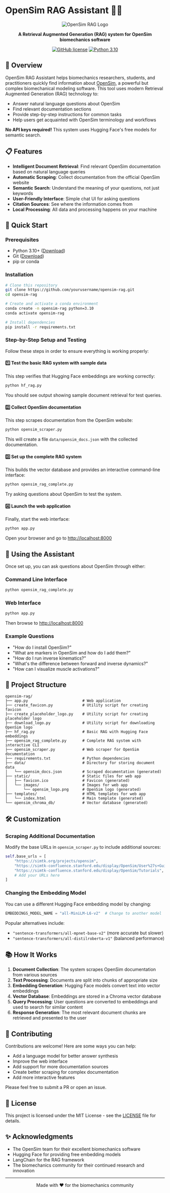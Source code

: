 # OpenSim RAG Assistant 🧠🦵

<div align="center">

![OpenSim RAG Logo](https://simtk.org/logos/logo.png)

**A Retrieval Augmented Generation (RAG) system for OpenSim biomechanics software**

[![GitHub license](https://img.shields.io/github/license/yourusername/opensim-rag)](https://github.com/yourusername/opensim-rag/blob/main/LICENSE)
[![Python 3.10](https://img.shields.io/badge/python-3.10-blue.svg)](https://www.python.org/downloads/release/python-3100/)

</div>

## 🌟 Overview

OpenSim RAG Assistant helps biomechanics researchers, students, and practitioners quickly find information about [OpenSim](https://simtk.org/projects/opensim), a powerful but complex biomechanical modeling software. This tool uses modern Retrieval Augmented Generation (RAG) technology to:

- Answer natural language questions about OpenSim
- Find relevant documentation sections
- Provide step-by-step instructions for common tasks
- Help users get acquainted with OpenSim terminology and workflows

**No API keys required!** This system uses Hugging Face's free models for semantic search.

## 📋 Features

- **Intelligent Document Retrieval**: Find relevant OpenSim documentation based on natural language queries
- **Automatic Scraping**: Collect documentation from the official OpenSim website
- **Semantic Search**: Understand the meaning of your questions, not just keywords
- **User-Friendly Interface**: Simple chat UI for asking questions
- **Citation Sources**: See where the information comes from
- **Local Processing**: All data and processing happens on your machine

## 🚀 Quick Start

### Prerequisites

- Python 3.10+ ([Download](https://www.python.org/downloads/))
- Git ([Download](https://git-scm.com/downloads))
- pip or conda

### Installation

```bash
# Clone this repository
git clone https://github.com/yourusername/opensim-rag.git
cd opensim-rag

# Create and activate a conda environment
conda create -n opensim-rag python=3.10
conda activate opensim-rag

# Install dependencies
pip install -r requirements.txt
```

### Step-by-Step Setup and Testing

Follow these steps in order to ensure everything is working properly:

#### 1️⃣ Test the basic RAG system with sample data

This step verifies that Hugging Face embeddings are working correctly:

```bash
python hf_rag.py
```

You should see output showing sample document retrieval for test queries.

#### 2️⃣ Collect OpenSim documentation

This step scrapes documentation from the OpenSim website:

```bash
python opensim_scraper.py
```

This will create a file `data/opensim_docs.json` with the collected documentation.

#### 3️⃣ Set up the complete RAG system

This builds the vector database and provides an interactive command-line interface:

```bash
python opensim_rag_complete.py
```

Try asking questions about OpenSim to test the system.

#### 4️⃣ Launch the web application

Finally, start the web interface:

```bash
python app.py
```

Open your browser and go to [http://localhost:8000](http://localhost:8000)

## 💬 Using the Assistant

Once set up, you can ask questions about OpenSim through either:

### Command Line Interface

```bash
python opensim_rag_complete.py
```

### Web Interface

```bash
python app.py
```

Then browse to [http://localhost:8000](http://localhost:8000)

### Example Questions

- "How do I install OpenSim?"
- "What are markers in OpenSim and how do I add them?"
- "How do I run inverse kinematics?"
- "What's the difference between forward and inverse dynamics?"
- "How can I visualize muscle activations?"

## 🧩 Project Structure

```
opensim-rag/
├── app.py                        # Web application
├── create_favicon.py             # Utility script for creating favicon
├── create_placeholder_logo.py    # Utility script for creating placeholder logo
├── download_logo.py              # Utility script for downloading OpenSim logo
├── hf_rag.py                     # Basic RAG with Hugging Face embeddings
├── opensim_rag_complete.py       # Complete RAG system with interactive CLI
├── opensim_scraper.py            # Web scraper for OpenSim documentation
├── requirements.txt              # Python dependencies
├── data/                         # Directory for storing document data
│   └── opensim_docs.json         # Scraped documentation (generated)
├── static/                       # Static files for web app
│   ├── favicon.ico               # Favicon (generated)
│   └── images/                   # Images for web app
│       └── opensim_logo.png      # OpenSim logo (generated)
├── templates/                    # HTML templates for web app
│   └── index.html                # Main template (generated)
└── opensim_chroma_db/            # Vector database (generated)
```

## 🛠️ Customization

### Scraping Additional Documentation

Modify the base URLs in `opensim_scraper.py` to include additional sources:

```python
self.base_urls = [
    "https://simtk.org/projects/opensim",
    "https://simtk-confluence.stanford.edu/display/OpenSim/User%27s+Guide",
    "https://simtk-confluence.stanford.edu/display/OpenSim/Tutorials",
    # Add your URLs here
]
```

### Changing the Embedding Model

You can use a different Hugging Face embedding model by changing:

```python
EMBEDDINGS_MODEL_NAME = "all-MiniLM-L6-v2"  # Change to another model
```

Popular alternatives include:
- `"sentence-transformers/all-mpnet-base-v2"` (more accurate but slower)
- `"sentence-transformers/all-distilroberta-v1"` (balanced performance)

## 📚 How It Works

1. **Document Collection**: The system scrapes OpenSim documentation from various sources
2. **Text Processing**: Documents are split into chunks of appropriate size
3. **Embedding Generation**: Hugging Face models convert text into vector embeddings
4. **Vector Database**: Embeddings are stored in a Chroma vector database
5. **Query Processing**: User questions are converted to embeddings and used to search for similar content
6. **Response Generation**: The most relevant document chunks are retrieved and presented to the user

## 🤝 Contributing

Contributions are welcome! Here are some ways you can help:

- Add a language model for better answer synthesis
- Improve the web interface
- Add support for more documentation sources
- Create better scraping for complex documentation
- Add more interactive features

Please feel free to submit a PR or open an issue.

## 📄 License

This project is licensed under the MIT License - see the [LICENSE](LICENSE) file for details.

## ✨ Acknowledgments

- The OpenSim team for their excellent biomechanics software
- Hugging Face for providing free embedding models
- LangChain for the RAG framework
- The biomechanics community for their continued research and innovation

---

<div align="center">
    <p>Made with ❤️ for the biomechanics community</p>
</div>
